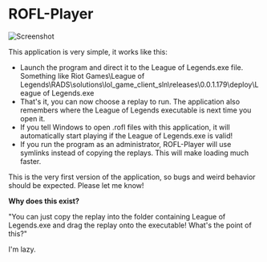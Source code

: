 # ROFL-Player

![Screenshot](http://i.imgur.com/X21uZ1J.png)


This application is very simple, it works like this:

- Launch the program and direct it to the League of Legends.exe file. Something like Riot Games\League of Legends\RADS\solutions\lol_game_client_sln\releases\0.0.1.179\deploy\League of Legends.exe
- That's it, you can now choose a replay to run. The application also remembers where the League of Legends executable is next time you open it.
- If you tell Windows to open .rofl files with this application, it will automatically start playing if the League of Legends.exe is valid!
- If you run the program as an administrator, ROFL-Player will use symlinks instead of copying the replays. This will make loading much faster.


This is the very first version of the application, so bugs and weird behavior should be expected. Please let me know!

**Why does this exist?**

"You can just copy the replay into the folder containing League of Legends.exe and drag the replay onto the executable! What's the point of this?"

I'm lazy.
